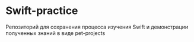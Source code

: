 # Swift-practice
Репозиторий для сохранения процесса изучения Swift и демонстрации полученных знаний в виде pet-projects
